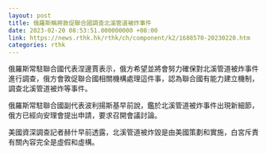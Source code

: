 ```yaml
---
layout: post
title: 俄羅斯稱將敦促聯合國調查北溪管道被炸事件
date: 2023-02-20 08:53:51.000000000 +08:00
link: https://news.rthk.hk/rthk/ch/component/k2/1688570-20230220.htm
categories: rthk
---
```


俄羅斯常駐聯合國代表涅邊賈表示，俄方希望並將會努力確保對北溪管道被炸事件進行調查，俄方會敦促聯合國相關機構處理這件事，認為聯合國有能力建立機制，調查北溪管道被炸等事件。

俄羅斯常駐聯合國副代表波利揚斯基早前說，鑑於北溪管道被炸事件出現新細節，俄方已經向安理會提出申請，要求召開會議討論。

美國資深調查記者赫什早前透露，北溪管道被炸毀是由美國策劃和實施，白宮斥責有關內容完全是虛假和虛構。
